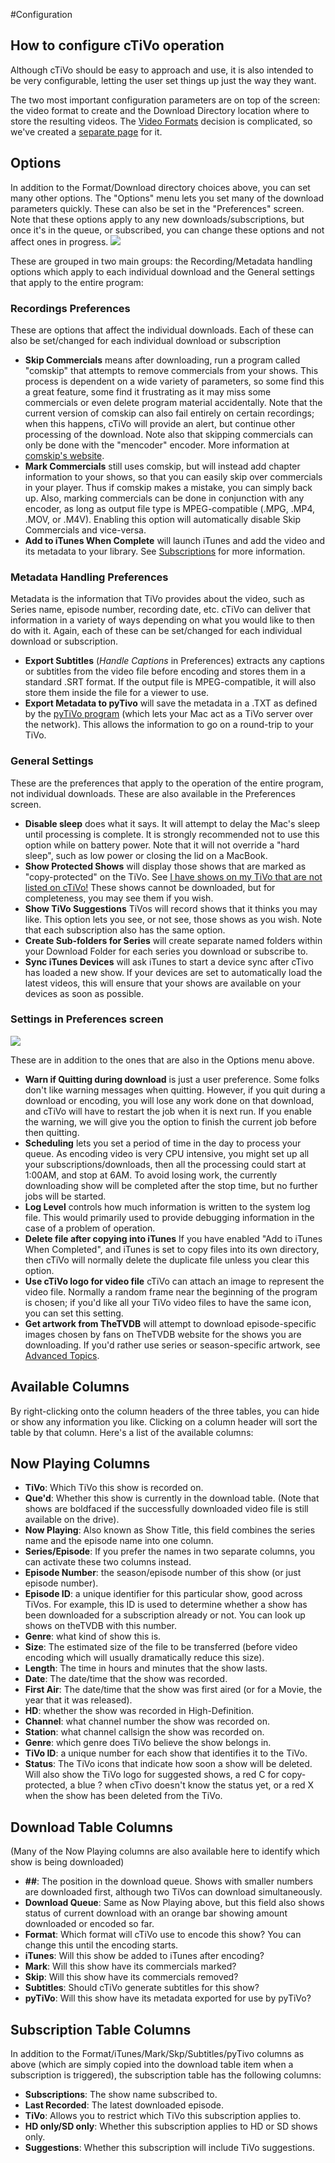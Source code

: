 #Configuration
## How to configure cTiVo operation

Although cTiVo should be easy to approach and use, it is also intended to be very configurable, letting the user set things up just the way they want.

The two most important configuration parameters are on top of the screen: the video format to create and the Download Directory location where to store the resulting videos. The [Video Formats](Video-Formats.md) decision is complicated, so we've created a [separate page](Video-Formats.md) for it.

## Options

In addition to the Format/Download directory choices above, you can set many other options. The "Options" menu lets you set many of the download parameters quickly. These can also be set in the "Preferences" screen. Note that these options apply to any new downloads/subscriptions, but once it's in the queue, or subscribed, you can change these options and not affect ones in progress.
![](cTiVoOptionsMenu.png)

These are grouped in two main groups: the Recording/Metadata handling options which apply to each individual download and the General settings that apply to the entire program:

### Recordings Preferences

These are options that affect the individual downloads. Each of these can also be set/changed for each individual download or subscription
- **Skip Commercials** means after downloading, run a program called "comskip" that attempts to remove commercials from your shows. This process is dependent on a wide variety of parameters, so some find this a great feature, some find it frustrating as it may miss some commercials or even delete program material accidentally. Note that the current version of comskip can also fail entirely on certain recordings; when this happens, cTiVo will provide an alert, but continue other processing of the download. Note also that skipping commercials can only be done with the "mencoder" encoder. More information at [comskip's website](http://www.kaashoek.com/comskip).
- **Mark Commercials** still uses comskip, but will instead add chapter information to your shows, so that you can easily skip over commercials in your player. Thus if comskip makes a mistake, you can simply back up. Also, marking commercials can be done in conjunction with any encoder, as long as output file type is MPEG-compatible (.MPG, .MP4, .MOV, or .M4V). Enabling this option will automatically disable Skip Commercials and vice-versa.
- **Add to iTunes When Complete** will launch iTunes and add the video and its metadata to your library. See [Subscriptions](Subscriptions.md) for more information.
### Metadata Handling Preferences

Metadata is the information that TiVo provides about the video, such as Series name, episode number, recording date, etc. cTiVo can deliver that information in a variety of ways depending on what you would like to then do with it. Again, each of these can be set/changed for each individual download or subscription.
- **Export Subtitles** (*Handle Captions* in Preferences) extracts any captions or subtitles from the video file before encoding and stores them in a standard .SRT format. If the output file is MPEG-compatible, it will also store them inside the file for a viewer to use.
- **Export Metadata to pyTivo** will save the metadata in a .TXT as defined by the [pyTiVo program](http://pytivo.sourceforge.net/wiki/index.php/PyTivo) (which lets your Mac act as a TiVo server over the network). This allows the information to go on a round-trip to your TiVo.
### General Settings

These are the preferences that apply to the operation of the entire program, not individual downloads. These are also available in the Preferences screen.
- **Disable sleep** does what it says. It will attempt to delay the Mac's sleep until processing is complete. It is strongly recommended not to use this option while on battery power. Note that it will not override a "hard sleep", such as low power or closing the lid on a MacBook.
- **Show Protected Shows** will display those shows that are marked as "copy-protected" on the TiVo. See [I have shows on my TiVo that are not listed on cTiVo!](FAQ) These shows cannot be downloaded, but for completeness, you may see them if you wish.
- **Show TiVo Suggestions** TiVos will record shows that it thinks you may like. This option lets you see, or not see, those shows as you wish. Note that each subscription also has the same option.
- **Create Sub-folders for Series** will create separate named folders within your Download Folder for each series you download or subscribe to.
- **Sync iTunes Devices** will ask iTunes to start a device sync after cTivo has loaded a new show. If your devices are set to automatically load the latest videos, this will ensure that your shows are available on your devices as soon as possible.
### Settings in Preferences screen

![](cTivoAdvancedPreferencesScreen.png)

These are in addition to the ones that are also in the Options menu above.
- **Warn if Quitting during download** is just a user preference. Some folks don't like warning messages when quitting. However, if you quit during a download or encoding, you will lose any work done on that download, and cTiVo will have to restart the job when it is next run. If you enable the warning, we will give you the option to finish the current job before then quitting.
- **Scheduling** lets you set a period of time in the day to process your queue. As encoding video is very CPU intensive, you might set up all your subscriptions/downloads, then all the processing could start at 1:00AM, and stop at 6AM. To avoid losing work, the currently downloading show will be completed after the stop time, but no further jobs will be started.
- **Log Level** controls how much information is written to the system log file. This would primarily used to provide debugging information in the case of a problem of operation.
- **Delete file after copying into iTunes** If you have enabled "Add to iTunes When Completed", and iTunes is set to copy files into its own directory, then cTiVo will normally delete the duplicate file unless you clear this option.
- **Use cTiVo logo for video file** cTiVo can attach an image to represent the video file. Normally a random frame near the beginning of the program is chosen; if you'd like all your TiVo video files to have the same icon, you can set this setting.
- **Get artwork from TheTVDB** will attempt to download episode-specific images chosen by fans on TheTVDB website for the shows you are downloading. If you'd rather use series or season-specific artwork, see [Advanced Topics](Advanced-Topics.md#Artwork).
## Available Columns

By right-clicking onto the column headers of the three tables, you can hide or show any information you like. Clicking on a column header will sort the table by that column.  Here's a list of the available columns:
## Now Playing Columns

- **TiVo**:  Which TiVo this show is recorded on.
- **Que'd**: Whether this show is currently in the download table. (Note that shows are boldfaced if the successfully downloaded video file is still available on the drive).
- **Now Playing**: Also known as Show Title, this field combines the series name and the episode name into one column.
- **Series/Episode**: If you prefer the names in two separate columns, you can activate these two columns instead.
- **Episode Number**: the season/episode number of this show (or just episode number).
- **Episode ID**: a unique identifier for this particular show, good across TiVos. For example, this ID is used to determine whether a show has been downloaded for a subscription already or not. You can look up shows on theTVDB with this number.
- **Genre**: what kind of show this is.
- **Size**: The estimated size of the file to be transferred (before video encoding which will usually dramatically reduce this size).
- **Length**: The time in hours and minutes that the show lasts.
- **Date**: The date/time that the show was recorded.
- **First Air**: The date/time that the show was first aired (or for a Movie, the year that it was released).
- **HD**: whether the show was recorded in High-Definition.
- **Channel**: what channel number the show was recorded on.
- **Station**: what channel callsign the show was recorded on.
- **Genre**: which genre does TiVo believe the show belongs in.
- **TiVo ID**: a unique number for each show that identifies it to the TiVo.
- **Status**: The TiVo icons that indicate how soon a show will be deleted. Will also show the TiVo logo for suggested shows, a red C for copy-protected, a blue ? when cTivo doesn't know the status yet, or a red X when the show has been deleted from the TiVo.

## Download Table Columns

(Many of the Now Playing columns are also available here to identify which show is being downloaded)
- **##**: The position in the download queue. Shows with smaller numbers are downloaded first, although two TiVos can download simultaneously.
- **Download Queue**: Same as Now Playing above, but this field also shows status of current download with an orange bar showing amount downloaded or encoded so far.
- **Format**: Which format will cTiVo use to encode this show? You can change this until the encoding starts.
- **iTunes**: Will this show be added to iTunes after encoding?
- **Mark**: Will this show have its commercials marked?
- **Skip**: Will this show have its commercials removed?
- **Subtitles**: Should cTiVo generate subtitles for this show?
- **pyTiVo**: Will this show have its metadata exported for use by pyTiVo?
## Subscription Table Columns

In addition to the Format/iTunes/Mark/Skp/Subtitles/pyTivo columns as above (which are simply copied into the download table item when a subscription is triggered), the subscription table has the following columns:
- **Subscriptions**: The show name subscribed to.
- **Last Recorded**: The latest downloaded episode.
- **TiVo**: Allows you to restrict which TiVo this subscription applies to.
- **HD only/SD only**:  Whether this subscription applies to HD or SD shows only.
- **Suggestions**: Whether this subscription will include TiVo suggestions.